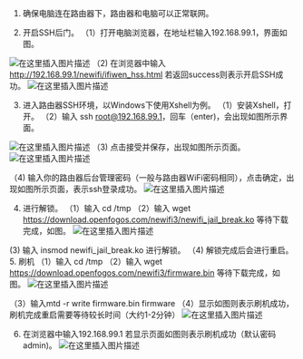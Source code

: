 1. 确保电脑连在路由器下，路由器和电脑可以正常联网。


2. 开启SSH后门。
（1）打开电脑浏览器，在地址栏输入192.168.99.1，界面如图。

![在这里插入图片描述](https://img-blog.csdnimg.cn/20190103182405363.png?x-oss-process=image/watermark,type_ZmFuZ3poZW5naGVpdGk,shadow_10,text_aHR0cHM6Ly9ibG9nLmNzZG4ubmV0L3dlaXhpbl80NDM4ODUxMQ==,size_16,color_FFFFFF,t_70)
（2) 在浏览器中输入 http://192.168.99.1/newifi/ifiwen_hss.html
若返回success则表示开启SSH成功。
![在这里插入图片描述](https://img-blog.csdnimg.cn/20190103182418834.png)

3. 进入路由器SSH环境，以Windows下使用Xshell为例。
（1）安装Xshell，打开。
（2）输入 ssh root@192.168.99.1，回车（enter)，会出现如图所示界面。

![在这里插入图片描述](https://img-blog.csdnimg.cn/2019010318251717.png?x-oss-process=image/watermark,type_ZmFuZ3poZW5naGVpdGk,shadow_10,text_aHR0cHM6Ly9ibG9nLmNzZG4ubmV0L3dlaXhpbl80NDM4ODUxMQ==,size_16,color_FFFFFF,t_70)
（3) 点击接受并保存，出现如图所示页面。
![在这里插入图片描述](https://img-blog.csdnimg.cn/20190103182535231.png?x-oss-process=image/watermark,type_ZmFuZ3poZW5naGVpdGk,shadow_10,text_aHR0cHM6Ly9ibG9nLmNzZG4ubmV0L3dlaXhpbl80NDM4ODUxMQ==,size_16,color_FFFFFF,t_70)

（4) 输入你的路由器后台管理密码（一般与路由器WiFi密码相同），点击确定，出现如图所示页面，表示ssh登录成功。
![在这里插入图片描述](https://img-blog.csdnimg.cn/20190103182904271.png?x-oss-process=image/watermark,type_ZmFuZ3poZW5naGVpdGk,shadow_10,text_aHR0cHM6Ly9ibG9nLmNzZG4ubmV0L3dlaXhpbl80NDM4ODUxMQ==,size_16,color_FFFFFF,t_70)



4. 进行解锁。 
（1）输入 cd /tmp 
（2）输入 wget https://download.openfogos.com/newifi3/newifi_jail_break.ko
等待下载完成，如图。
![在这里插入图片描述](https://img-blog.csdnimg.cn/20190103182924455.png)



(3) 输入 insmod newifi_jail_break.ko 进行解锁。
（4) 解锁完成后会进行重启。
5. 刷机 
（1）输入 cd /tmp 
（2）输入 wget https://download.openfogos.com/newifi3/firmware.bin
等待下载完成，如图。
![在这里插入图片描述](https://img-blog.csdnimg.cn/20190103182943159.png)

（3）输入mtd -r write firmware.bin firmware 
（4）显示如图则表示刷机成功，刷机完成重启需要等待较长时间（大约1-2分钟）
![在这里插入图片描述](https://img-blog.csdnimg.cn/2019010318301743.png)



6. 在浏览器中输入192.168.99.1 若显示页面如图则表示刷机成功（默认密码admin)。
![在这里插入图片描述](https://img-blog.csdnimg.cn/20190103183024149.png?x-oss-process=image/watermark,type_ZmFuZ3poZW5naGVpdGk,shadow_10,text_aHR0cHM6Ly9ibG9nLmNzZG4ubmV0L3dlaXhpbl80NDM4ODUxMQ==,size_16,color_FFFFFF,t_70)